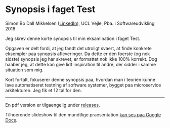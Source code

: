 Synopsis i faget Test
=====================

Simon Bo Dall Mikkelsen ([LinkedIn](https://www.linkedin.com/in/wizhi/)), UCL Vejle, Pba. i Softwareudvikling 2018

Jeg skrev denne korte synopsis til min eksamination i faget Test. 

Opgaven er delt fordi, at jeg fandt det utroligt svaert, at finde konkrete eksempler paa synopsis afleveringer. Da dette er den foerste (og nok sidste) synopsis jeg har skrevet, er formattet nok ikke 100% korrekt. Dog haaber jeg, at dette kan give lidt inspiration til andre, der sidder i samme situation som mig.

Kort fortalt, fokuserer denne synopsis paa, hvordan man i teorien kunne lave automatiseret testning af software systemer, bygget paa microservice arkitekturen. Jeg fik et 12 tal for den.

---

En pdf version er tilgaengelig under [releases](https://github.com/Wizhi/pba-test-synopsis/releases).

Tilhoerende slideshow til den mundtlige praesentation [kan ses paa Google Docs](https://docs.google.com/presentation/d/e/2PACX-1vRfkPFuCgJe0pUAejXQFG3o5JilVIQw26t4fNNaavXqc4d_Q1rHINqcIAs-Q5zYpduAx0Gv11ibxluM/pub?start=false&loop=false&delayms=3000).

